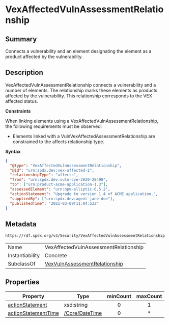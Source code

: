 <!-- Automatically generated by spec-parser v2.0.0 on 2024-01-12T14:00:21.817658+00:00 -->
<!-- SPDX-License-Identifier: Community-Spec-1.0 -->

# VexAffectedVulnAssessmentRelationship

## Summary

Connects a vulnerability and an element designating the element as a product
affected by the vulnerability.


## Description

VexAffectedVulnAssessmentRelationship connects a vulnerability and a number
of elements. The relationship marks these elements as products affected by the
vulnerability. This relationship corresponds to the VEX affected status.

**Constraints**

When linking elements using a VexAffectedVulnAssessmentRelationship, the
following requirements must be observed:

- Elements linked with a VulnVexAffectedAssessmentRelationship are constrained
to the affects relationship type.

**Syntax**

```json
{
  "@type": "VexAffectedVulnAssessmentRelationship",
  "@id": "urn:spdx.dev:vex-affected-1",
  "relationshipType": "affects",
  "from": "urn:spdx.dev:vuln-cve-2020-28498",
  "to": ["urn:product-acme-application-1.3"],
  "assessedElement": "urn:npm-elliptic-6.5.2",
  "actionStatement": "Upgrade to version 1.4 of ACME application.",
  "suppliedBy": ["urn:spdx.dev:agent-jane-doe"],
  "publishedTime": "2021-03-09T11:04:53Z"
}
```


## Metadata

`https://rdf.spdx.org/v3/Security/VexAffectedVulnAssessmentRelationship`


| | |
|---|---|
| Name | VexAffectedVulnAssessmentRelationship |
| Instantiability | Concrete |
| SubclassOf | [VexVulnAssessmentRelationship](../Classes/VexVulnAssessmentRelationship.md) |




## Properties

| Property | Type | minCount | maxCount |
|---|---|:---:|:---:|
| [actionStatement](../Properties/actionStatement.md) | xsd:string | 0 | 1 |
| [actionStatementTime](../Properties/actionStatementTime.md) | [/Core/DateTime](../../Core/Datatypes/DateTime.md) | 0 | * |

